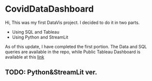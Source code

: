 # CovidDataDashboard

Hi, This was my first DataVis project. I decided to do it in two parts.
* Using SQL and Tableau
* Using Python and StreamLit

As of this update, I have completed the first portion. The Data and SQL queries are available in the repo, while Public Tableau Dashboard is available at this [link](https://public.tableau.com/app/profile/pranjal.roy.vishvakarma/viz/CovidDashboard_16733404856050/CovidDataDashboard)

## TODO: Python&StreamLit ver.
